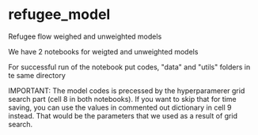 # refugee_model
Refugee flow weighed and unweighted models

We have 2 notebooks for weigted and unweighted models

For successful run of the notebook put codes, "data" and "utils" folders in te same directory

IMPORTANT: 
The model codes is precessed by the hyperparamerer grid search part (cell 8 in both notebooks). 
If you want to skip that for time saving, you can use the values in commented out dictionary in cell 9 instead. That would be the parameters that we used as a result of grid search.
